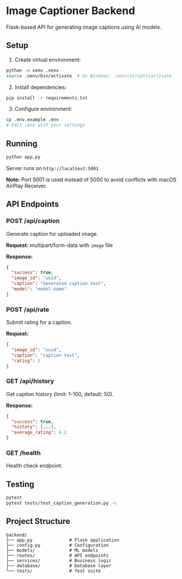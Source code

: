 # Image Captioner Backend

Flask-based API for generating image captions using AI models.

## Setup

1. Create virtual environment:
```bash
python -m venv .venv
source .venv/bin/activate  # On Windows: .venv\Scripts\activate
```

2. Install dependencies:
```bash
pip install -r requirements.txt
```

3. Configure environment:
```bash
cp .env.example .env
# Edit .env with your settings
```

## Running

```bash
python app.py
```

Server runs on `http://localhost:5001`

**Note:** Port 5001 is used instead of 5000 to avoid conflicts with macOS AirPlay Receiver.

## API Endpoints

### POST /api/caption
Generate caption for uploaded image.

**Request:** multipart/form-data with `image` file

**Response:**
```json
{
  "success": true,
  "image_id": "uuid",
  "caption": "Generated caption text",
  "model": "model-name"
}
```

### POST /api/rate
Submit rating for a caption.

**Request:**
```json
{
  "image_id": "uuid",
  "caption": "caption text",
  "rating": 5
}
```

### GET /api/history
Get caption history (limit: 1-100, default: 50).

**Response:**
```json
{
  "success": true,
  "history": [...],
  "average_rating": 4.2
}
```

### GET /health
Health check endpoint.

## Testing

```bash
pytest
pytest tests/test_caption_generation.py -v
```

## Project Structure

```
backend/
├── app.py              # Flask application
├── config.py           # Configuration
├── models/             # ML models
├── routes/             # API endpoints
├── services/           # Business logic
├── database/           # Database layer
└── tests/              # Test suite
```
